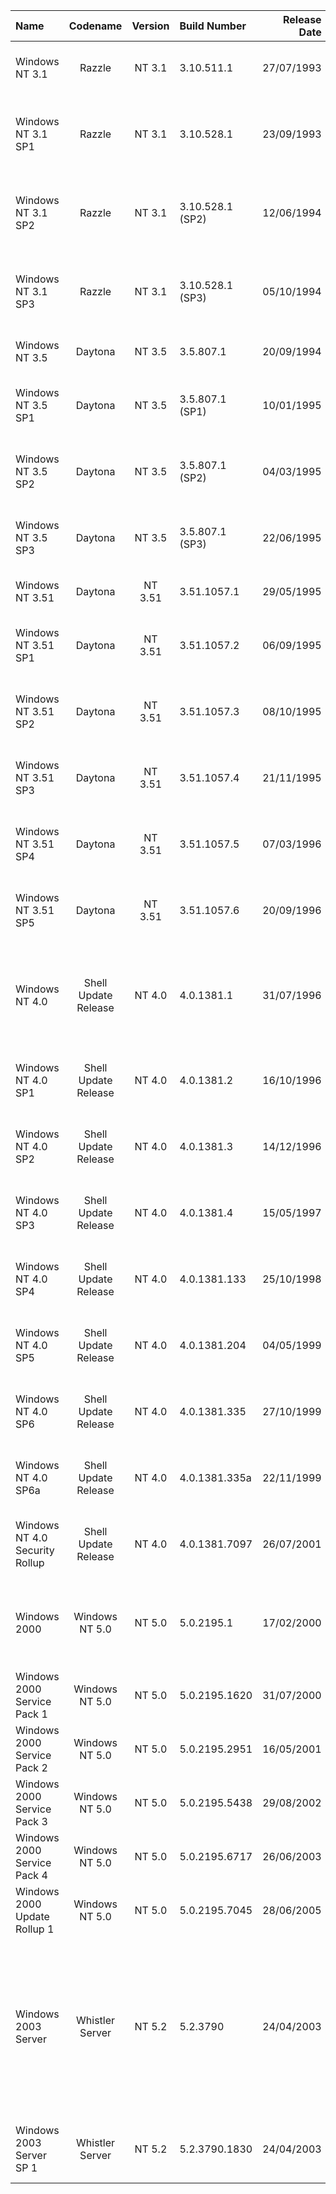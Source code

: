 | Name                                                   | Codename           | Version | Build Number      | Release Date | Release Name                                             |
| :----------------------------------------------------- | :----------------: | :-----: | :---------------  | -----------: | :------------------------------------------------------- |
| Windows NT 3.1                                         | Razzle             |NT 3.1   |3.10.511.1         |  27/07/1993  | Windows NT 3.1 Advanced Server                           |
| Windows NT 3.1 SP1                                     | Razzle             |NT 3.1   |3.10.528.1         |  23/09/1993  | Windows NT 3.1 Advanced Server Service Pack 1            |
| Windows NT 3.1 SP2                                     | Razzle             |NT 3.1   |3.10.528.1 (SP2)   |  12/06/1994  | Windows NT 3.1 Advanced Server Service Pack 2            |
| Windows NT 3.1 SP3                                     | Razzle             |NT 3.1   |3.10.528.1 (SP3)   |  05/10/1994  | Windows NT 3.1 Advanced Server Service Pack 3            |
| Windows NT 3.5                                         | Daytona            |NT 3.5   |3.5.807.1          |  20/09/1994  | Windows NT 3.5 Server                                    |
| Windows NT 3.5 SP1                                     | Daytona            |NT 3.5   |3.5.807.1 (SP1)    |  10/01/1995  | Windows NT 3.5 Server Service Pack 1                     |
| Windows NT 3.5 SP2                                     | Daytona            |NT 3.5   |3.5.807.1 (SP2)    |  04/03/1995  | Windows NT 3.5 Server Service Pack 2                     |
| Windows NT 3.5 SP3                                     | Daytona            |NT 3.5   |3.5.807.1 (SP3)    |  22/06/1995  | Windows NT 3.5 Server Service Pack 3                     |
| Windows NT 3.51                                        | Daytona            |NT 3.51  |3.51.1057.1        |  29/05/1995  | Windows NT 3.51 Server                                   |
| Windows NT 3.51 SP1                                    | Daytona            |NT 3.51  |3.51.1057.2        |  06/09/1995  | Windows NT 3.51 Server Service Pack 1                    |
| Windows NT 3.51 SP2                                    | Daytona            |NT 3.51  |3.51.1057.3        |  08/10/1995  | Windows NT 3.51 Server Service Pack 2                    |
| Windows NT 3.51 SP3                                    | Daytona            |NT 3.51  |3.51.1057.4        |  21/11/1995  | Windows NT 3.51 Server Service Pack 3                    |
| Windows NT 3.51 SP4                                    | Daytona            |NT 3.51  |3.51.1057.5        |  07/03/1996  | Windows NT 3.51 Server Service Pack 4                    |
| Windows NT 3.51 SP5                                    | Daytona            |NT 3.51  |3.51.1057.6        |  20/09/1996  | Windows NT 3.51 Server Service Pack 5                    |
| Windows NT 4.0                                         |Shell Update Release|NT 4.0   |4.0.1381.1         |  31/07/1996  | Windows NT 4.0 Server, Server Enterprise, Terminal Server Edition                                    |
| Windows NT 4.0 SP1                                     |Shell Update Release|NT 4.0   |4.0.1381.2         |  16/10/1996  | Windows NT 4.0 Server Service Pack 1                     |
| Windows NT 4.0 SP2                                     |Shell Update Release|NT 4.0   |4.0.1381.3         |  14/12/1996  | Windows NT 4.0 Server Service Pack 2                     |
| Windows NT 4.0 SP3                                     |Shell Update Release|NT 4.0   |4.0.1381.4         |  15/05/1997  | Windows NT 4.0 Server Service Pack 3                     |
| Windows NT 4.0 SP4                                     |Shell Update Release|NT 4.0   |4.0.1381.133       |  25/10/1998  | Windows NT 4.0 Server Service Pack 4                     |
| Windows NT 4.0 SP5                                     |Shell Update Release|NT 4.0   |4.0.1381.204       |  04/05/1999  | Windows NT 4.0 Server Service Pack 5                     |
| Windows NT 4.0 SP6                                     |Shell Update Release|NT 4.0   |4.0.1381.335       |  27/10/1999  | Windows NT 4.0 Server Service Pack 6                     |
| Windows NT 4.0 SP6a                                    |Shell Update Release|NT 4.0   |4.0.1381.335a      |  22/11/1999  | Windows NT 4.0 Server Service Pack 6a                    |
| Windows NT 4.0 Security Rollup                         |Shell Update Release|NT 4.0   |4.0.1381.7097      |  26/07/2001  | Windows NT 4.0 Server Security Rollup                    |
| Windows 2000                                           |Windows NT 5.0      |NT 5.0   |5.0.2195.1         |  17/02/2000  | Windows NT 5.0 Server, Advanced Server, Datacenter Server|
| Windows 2000 Service Pack 1                            |Windows NT 5.0      |NT 5.0   |5.0.2195.1620      |  31/07/2000  | Windows 2000 Service Pack 1                              |
| Windows 2000 Service Pack 2                            |Windows NT 5.0      |NT 5.0   |5.0.2195.2951      |  16/05/2001  | Windows 2000 Service Pack 2                              |
| Windows 2000 Service Pack 3                            |Windows NT 5.0      |NT 5.0   |5.0.2195.5438      |  29/08/2002  | Windows 2000 Service Pack 3                              |
| Windows 2000 Service Pack 4                            |Windows NT 5.0      |NT 5.0   |5.0.2195.6717      |  26/06/2003  | Windows 2000 Service Pack 4                              |
| Windows 2000 Update Rollup 1                           |Windows NT 5.0      |NT 5.0   |5.0.2195.7045      |  28/06/2005  | Windows 2000 Update Rollup 1                             |
| Windows 2003 Server                                    |Whistler Server     |NT 5.2   |5.2.3790           |  24/04/2003  | Windows 2003, Web, Standard, Enterprise, Datacenter, Storage Server, Compute Cluster, Unified Data Storage Server                             |
| Windows 2003 Server SP           1                     |Whistler Server     |NT 5.2   |5.2.3790.1830      |  24/04/2003  |Windows 2003 Server Service Pack 1                        |